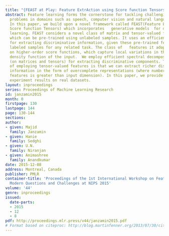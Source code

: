 ```yaml
---
title: "{FEAST at Play: Feature ExtrAction using Score function Tensors}"
abstract: Feature learning forms the cornerstone for tackling challenging learning
  problems in domains such as speech, computer vision and natural language processing.
  In this paper, we build upon a novel framework called FEAST(Feature ExtrAction using
  Score function Tensors) which incorporates   generative models  for discriminative
  learning. FEAST considers a novel class of matrix and tensor-valued feature transform,
  which can be pre-trained using unlabeled samples. It uses an efficient algorithm
  for extracting discriminative information, given these pre-trained features and
  labeled samples for any related task. The class of   features it adopts are based
  on higher-order score functions, which capture local variations in the probability
  density function of the input.  We employ efficient spectral decomposition algorithms
  (on matrices and tensors) for extracting discriminative components. The advantage
  of employing tensor-valued features is that we can extract richer discriminative
  information in the form of overcomplete representations (where number of discriminative
  features is greater than input dimension). In this paper, we provide preliminary
  experiment results on real datasets.
layout: inproceedings
series: Proceedings of Machine Learning Research
id: janzamin2015
month: 0
firstpage: 130
lastpage: 144
page: 130-144
sections: 
author:
- given: Majid
  family: Janzamin
- given: Hanie
  family: Sedghi
- given: U.N.
  family: Niranjan
- given: Animashree
  family: Anandkumar
date: 2015-12-08
address: Montreal, Canada
publisher: PMLR
container-title: 'Proceedings of the 1st International Workshop on Feature Extraction:
  Modern Questions and Challenges at NIPS 2015'
volume: '44'
genre: inproceedings
issued:
  date-parts:
  - 2015
  - 12
  - 8
pdf: http://proceedings.mlr.press/v44/janzamin2015.pdf
# Format based on citeproc: http://blog.martinfenner.org/2013/07/30/citeproc-yaml-for-bibliographies/
---
```

